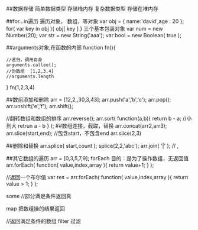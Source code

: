 ##数据存储
简单数据类型   存储栈内存
复杂数据类型   存储在堆内存

##for...in遍历
遍历对象， 数组，等对象
var obj = { name:'david',age : 20 };
for( var key in obj  ){
    obj[ key ]
}
三个基本包装对象
var num = new Number(20);
var str = new String('aaa');
var bool = new Boolean( true );

##arguments对象,在函数的内部
function fn(){

    //递归，调用自身
    arguments.callee();
    //伪数组  [1,2,3,4]
    //arguments.length
}
fn(1,2,3,4)

##数组添加和删除
arr = [12,2,,30,3,43];
arr.push('a','b','c');
arr.pop();
arr.unshift('e','f');
arr.shift();

//翻转数组和数组的排序
arr.reverse();
arr.sort( function(a,b){
    return b - a;
    //小到大
    retrun a - b
} );
##数组连接，截取，替换
arr.concat(arr2,arr3);
arr.slice(start,end);  //包含start，不包含end
arr.slice(2,3)

##删除和替换
arr.splice( start,count );
splice(2,2,'abc');
arr.join( '|' );  // ,

##其它数组的遍历
arr = [0,3,5,7,9];
forEach  目的：是为了操作数组，无返回值
  arr.forEach( function( value,index,array ){  return value+1;  } );

  //返回一个布尔值
var res = arr.forEach( function( value,index,array ){
  return value > 1;
} );

some //部分满足条件返回真

map  把数组操的结果返回

//返回满足条件的数组
filter  过滤